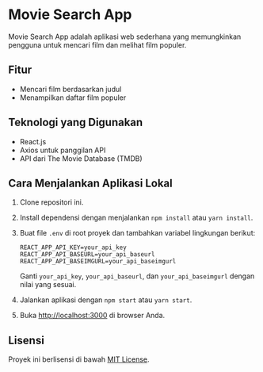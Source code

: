 # Movie Search App

Movie Search App adalah aplikasi web sederhana yang memungkinkan pengguna untuk mencari film dan melihat film populer.

## Fitur

- Mencari film berdasarkan judul
- Menampilkan daftar film populer

## Teknologi yang Digunakan

- React.js
- Axios untuk panggilan API
- API dari The Movie Database (TMDB)

## Cara Menjalankan Aplikasi Lokal

1. Clone repositori ini.
2. Install dependensi dengan menjalankan `npm install` atau `yarn install`.
3. Buat file `.env` di root proyek dan tambahkan variabel lingkungan berikut:

    ```
    REACT_APP_API_KEY=your_api_key
    REACT_APP_API_BASEURL=your_api_baseurl
    REACT_APP_API_BASEIMGURL=your_api_baseimgurl
    ```

    Ganti `your_api_key`, `your_api_baseurl`, dan `your_api_baseimgurl` dengan nilai yang sesuai.

4. Jalankan aplikasi dengan `npm start` atau `yarn start`.
5. Buka [http://localhost:3000](http://localhost:3000) di browser Anda.

## Lisensi

Proyek ini berlisensi di bawah [MIT License](LICENSE).
